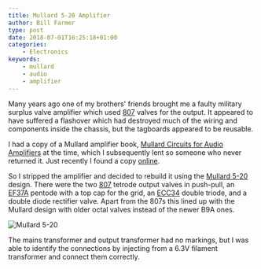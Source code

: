 ```yaml
---
title: Mullard 5-20 Amplifier
author: Bill Farmer
type: post
date: 2018-07-01T16:25:18+01:00
categories:
    - Electronics
keywords:
    - mullard
    - audio
    - amplifier
---
```


Many years ago one of my brothers' friends brought me a faulty
military surplus valve amplifier which used [807][0] valves for the
output. It appeared to have suffered a flashover which had destroyed
much of the wiring and components inside the chassis, but the
tagboards appeared to be reusable.

I had a copy of a Mullard amplifier book, [Mullard Circuits for Audio
Amplifiers][1] at the time, which I subsequently lent so someone who never
returned it. Just recently I found a copy [online][2].

So I stripped the amplifier and decided to rebuild it using the
[Mullard 5-20][3] design. There were the two [807][0] tetrode output
valves in push-pull, an [EF37A][4] pentode with a top cap for the
grid, an [ECC34][5] double triode, and a double diode rectifier
valve. Apart from the 807s this lined up with the Mullard design with
older octal valves instead of the newer B9A ones.

![Mullard 5-20][6]

The mains transformer and output transformer had no markings, but I
was able to identify the connections by injecting from a 6.3V filament
transformer and connect them correctly. 

 [0]: https://en.wikipedia.org/wiki/807_(vacuum_tube)
 [1]: pdf/Mullard-Circuits-for-Audio-Amplifiers.pdf
 [2]: http://www.sowter.co.uk/pdf/Mullard-Circuits-for-Audio-Amplifiers.pdf
 [3]: http://www.r-type.org/articles/art-003d.htm
 [4]: http://www.r-type.org/exhib/aad0108.htm
 [5]: http://www.r-type.org/exhib/aad0140.htm
 [6]: images/2018/07/circuit.png
